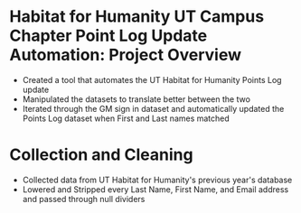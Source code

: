 # Habitat for Humanity UT Campus Chapter Point Log Update Automation: Project Overview
*   Created a tool that automates the UT Habitat for Humanity Points Log update
*   Manipulated the datasets to translate better between the two
*  Iterated through the GM sign in dataset and automatically updated the Points Log dataset when First and Last names matched

# Collection and Cleaning
*   Collected data from UT Habitat for Humanity's previous year's database
*   Lowered and Stripped every Last Name, First Name, and Email address and passed through null dividers
